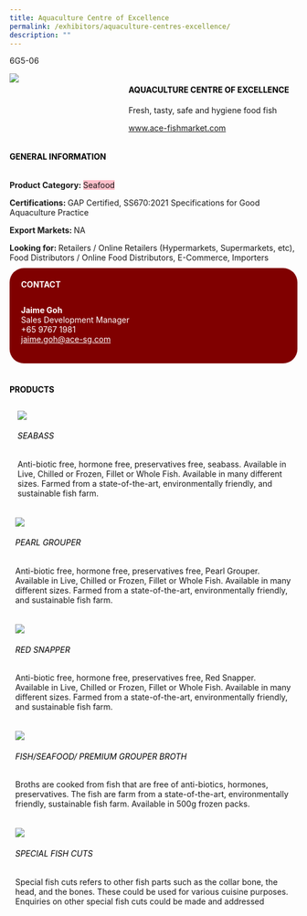 ```yaml
---
title: Aquaculture Centre of Excellence
permalink: /exhibitors/aquaculture-centres-excellence/
description: ""
---
```

<head>
	<div class="flex-paragraph">
		<!--hi there! this is a comment and will provide you with instructional guides-->
		<!--insert booth number here!-->
		<p style="text-transform: uppercase">6g5-06</p></div>
			<div class="flex-container" style="display: flex; flex-wrap: wrap;">
				<!--insert DOWNLOAD link of company logo between the " marks!-->
			<div class="card sgds" style="flex: 1 1 40%; display: block;"><img src="https://drive.google.com/uc?id=1TBMX7rdzB7vBS5CHuAEUDopYqsI-QtRD&export=download"></div>
	<div class="card-sgds" style="flex: 1 1 58%; display: block; margin-left: 3px">
		<h4 style="text-transform: uppercase; color: black;"><!--insert the exhibitor's name between the <b> tags here--><b>Aquaculture centre of excellence</b></h4><!--insert the exhibitor's description between the <p> tags here-->
		<p>Fresh, tasty, safe and hygiene food fish</p>
		<!--insert the exhibitor's website link, making sure there is "https:// www." present please. make sure the entire https link goes in between the " marks-->
		<p><a href="https://www.ace-fishmarket.com/" target="_blank"><!--insert the www website link here (no need for https)-->www.ace-fishmarket.com</a></p>
	</div>
</div>
</head>

<body>
	<h4 style="text-transform: uppercase; color: black;"><b>General Information</b></h4>
		<div class="flex-container" style="display: flex; flex-wrap: wrap;">
			<div class="card sgds" style="flex: 1 1 65%; display: block; align-self: stretch">
			<div class="flex-paragraph">
			<p><b>Product Category: </b><span style=" background-color: pink; border-radius: 10 px;"><!--insert the exhibitor's pdt cat between the <p> tags here-->Seafood</span></p> 
				<p><b>Certifications: </b><!--insert all the exhibitor's certifications between the </b> and </p> here-->GAP Certified, SS670:2021 Specifications for Good Aquaculture Practice</p>
			<p><b>Export Markets: </b><!--insert all the exhibitor's export markets between the </b> and </p> here-->NA</p>
			<p style="margin-bottom: 10px;"><b>Looking for: </b><!--insert all the exhibitor's potential business partners between the </b> and </p> here-->Retailers / Online Retailers (Hypermarkets, Supermarkets, etc), Food Distributors / Online Food Distributors, E-Commerce, Importers</p>
			</div>
		</div>
		<div class="card sgds" style="flex: 1 1 35%; padding: 10px; display: block; background-color: maroon; border-radius: 25px; align-self: center;">
		<h4 style="color: white; margin-top: 10px; margin-left: 10px;">CONTACT</h4>
		<div class="flex-paragraph">
			<!--replace with exhibitor's: -->
			<p style="padding: 10px; color: white;"><b><!-- POC name-->Jaime Goh</b><br><!-- designation-->Sales Development Manager<br><!--contact number-->+65 9767 1981<br><!-- for linking purposes, insert their email after "mailto:"...--><a href="mailto:jaime.goh@ace-sg.com" style="color: white;"><!--...and also include the display email before </a> here-->jaime.goh@ace-sg.com</a></p>
		</div>
			</div>
		</div>
	<br>
		<h4 style="text-transform: uppercase; color: black;"><b>products</b></h4>
<div style="display: flex; flex-wrap: wrap;">
  <div class="card sgds" style="flex: 1 1 47%; margin: 10px; display: block;"><!--insert the exhibitor's DOWNLOAD image for product between the " marks here-->
	<div class="flex-image" style="display: block;"><img src="https://drive.google.com/uc?id=134xndW34efNfyHSa9RTMyrIydbfGl8Z5&export=download"></div>
	<div class="flex-paragraph">
		<h6 style="text-transform: uppercase; color: black;"><!--insert product name before </h6> and product description after <p>-->Seabass</h6>
		<p>Anti-biotic free, hormone free, preservatives free, seabass. Available in Live, Chilled or Frozen, Fillet or Whole Fish. Available in many different sizes. Farmed from a state-of-the-art, environmentally friendly, and sustainable fish farm.



</p></div>
	</div>
		<div class="card sgds" style="flex: 1 1 47%; margin: 10px; display: block;">
		<div class="flex-image" style="display: block;"><img src="https://drive.google.com/uc?id=1x8toM7eHughpt-sfH-dwCrDEzjX-Hfud&export=download"></div>
	<div class="flex-paragraph">
		<h6 style="text-transform: uppercase; color: black;">  
Pearl Grouper</h6>
		<p>Anti-biotic free, hormone free, preservatives free, Pearl Grouper. Available in Live, Chilled or Frozen, Fillet or Whole Fish. Available in many different sizes. Farmed from a state-of-the-art, environmentally friendly, and sustainable fish farm.



</p></div>
	</div>
		<div class="card sgds" style="flex: 1 1 47%; margin: 10px; display: block;">
		<div class="flex-image" style="display: block;"><img src="https://drive.google.com/uc?id=1DK3WDtA-qerG1vc6anoiGKIz3sDbPZ9R&export=download"></div>
	<div class="flex-paragraph">
		<h6 style="text-transform: uppercase; color: black;">Red Snapper</h6>
		<p>Anti-biotic free, hormone free, preservatives free, Red Snapper. Available in Live, Chilled or Frozen, Fillet or Whole Fish. Available in many different sizes. Farmed from a state-of-the-art, environmentally friendly, and sustainable fish farm.

  

</p></div>
		</div>
		<div class="card sgds" style="flex: 1 1 47%; margin: 10px; display: block;">
		<div class="flex-image" style="display: block;"><img src="https://drive.google.com/uc?id=16z6O1EJQqJMYQVbPuzIIp8CrRBx8JbSR&export=download"></div>
	<div class="flex-paragraph">
		<h6 style="text-transform: uppercase; color: black;">Fish/Seafood/ Premium Grouper Broth</h6>
		<p>Broths are cooked from fish that are free of anti-biotics, hormones, preservatives. The fish are farm from a state-of-the-art, environmentally friendly, sustainable fish farm. Available in 500g frozen packs.</p></div>
	</div>
		<div class="card sgds" style="flex: 1 1 47%; margin: 10px; display: block;">
		<div class="flex-image" style="display: block;"><img src="https://drive.google.com/uc?id=1kEJa8CJxJ_w8mKSXNq49pu3OJ4_SMkCf&export=download"></div>
	<div class="flex-paragraph">
		<h6 style="text-transform: uppercase; color: black;">Special Fish Cuts</h6>
Special fish cuts refers to other fish parts such as the collar bone, the head, and the bones. These could be used for various cuisine purposes. Enquiries on other special fish cuts could be made and addressed</p></div>
	</div>
	<!--don't delete these 2 tags. double check how the layout looks on the right too and lemme know if there are any problems! thank u so much for ur hardwork!-->
	</div>
</body>